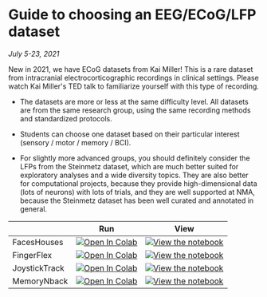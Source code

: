 # Guide to choosing an EEG/ECoG/LFP dataset

*July 5-23, 2021*

New in 2021, we have ECoG datasets from Kai Miller! This is a rare dataset from intracranial electrocorticographic recordings in clinical settings. Please watch Kai Miller's TED talk to familiarize yourself with this type of recording.

* The datasets are more or less at the same difficulty level. All datasets are from the same research group, using the same recording methods and standardized protocols.

* Students can choose one dataset based on their particular interest (sensory / motor / memory / BCI).

* For slightly more advanced groups, you should definitely consider the LFPs from the Steinmetz dataset, which are much better suited for exploratory analyses and a wide diversity topics. They are also better for computational projects, because they provide high-dimensional data (lots of neurons) with lots of trials, and they are well supported at NMA, because the Steinmetz dataset has been well curated and annotated in general.  

|   | Run | View |
| - | --- | ---- |
| FacesHouses | [![Open In Colab](https://colab.research.google.com/assets/colab-badge.svg)](https://colab.research.google.com/github/NeuromatchAcademy/course-content/blob/master/projects/ECoG/load_ECoG_faceshouses.ipynb) | [![View the notebook](https://img.shields.io/badge/render-nbviewer-orange.svg)](https://nbviewer.jupyter.org/github/NeuromatchAcademy/course-content/blob/master/projects/ECoG/load_ECoG_faceshouses.ipynb?flush_cache=true) |
| FingerFlex | [![Open In Colab](https://colab.research.google.com/assets/colab-badge.svg)](https://colab.research.google.com/github/NeuromatchAcademy/course-content/blob/master/projects/ECoG/load_ECoG_fingerflex.ipynb) | [![View the notebook](https://img.shields.io/badge/render-nbviewer-orange.svg)](https://nbviewer.jupyter.org/github/NeuromatchAcademy/course-content/blob/master/projects/ECoG/load_ECoG_fingerflex.ipynb?flush_cache=true) |
| JoystickTrack | [![Open In Colab](https://colab.research.google.com/assets/colab-badge.svg)](https://colab.research.google.com/github/NeuromatchAcademy/course-content/blob/master/projects/ECoG/load_ECoG_joystick_track.ipynb) | [![View the notebook](https://img.shields.io/badge/render-nbviewer-orange.svg)](https://nbviewer.jupyter.org/github/NeuromatchAcademy/course-content/blob/master/projects/ECoG/load_ECoG_joystick_track.ipynb?flush_cache=true) |
| MemoryNback | [![Open In Colab](https://colab.research.google.com/assets/colab-badge.svg)](https://colab.research.google.com/github/NeuromatchAcademy/course-content/blob/master/projects/ECoG/load_ECoG_memory_nback.ipynb) | [![View the notebook](https://img.shields.io/badge/render-nbviewer-orange.svg)](https://nbviewer.jupyter.org/github/NeuromatchAcademy/course-content/blob/master/projects/ECoG/load_ECoG_memory_nback.ipynb?flush_cache=true) |
